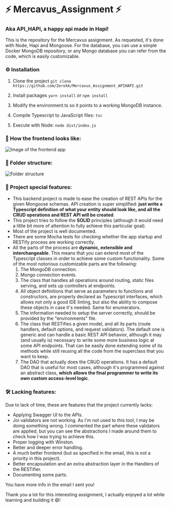 # ⚡️ Mercavus_Assignment ⚡️
### Aka API_HAPI, a happy api made in Hapi!

This is the repository for the Mercavus assignment. As requested, it's done with Node, Hapi and Mongoose.
For the database, you can use a simple Docker MongoDB repository, or any Mongo database you can refer from the code, which is
easily customizable.

### ⚙️ Installation
1. Clone the project
`git clone https://github.com/Zerokk/Mercavus_Assignment_APIHAPI.git`

2. Install packages
`yarn install`
or
`npm install`

3. Modify the environment.ts so it points to a working MongoDB instance.

4. Compile Typescript to JavaScript files:
`tsc`

5. Execute with Node:
`node dist/index.js`


### 🌅 How the frontend looks like:

![Image of the frontend app](https://i.imgur.com/kA1yqVD.jpeg)

### 📁 Folder structure:

![Folder structure](https://i.imgur.com/GC64UE5.png)


### 🚀 Project special features:

- This backend project is made to ease the creation of REST APIs for the given Mongoose schemas. API creation is super simplified: **just write a Typescript definition of what your entity should look like, and all the CRUD operations and REST API will be created**.
- This project tries to follow the **SOLID** principles (although it would need a little bit more of attention to fully achieve this particular goal).
- Most of the project is well documented.
- There are some Mocha tests for checking whether the app startup and RESTify process are working correctly.
- All the parts of the process are **dynamic, extensible and interchangeable**. This means that you can extend most of the Typescript classes in order to achieve some custom functionality. Some of the most notorious customizable parts are the following:
     1. The MongoDB connection.
     2. Mongo connection events.
     3. The class that handles all operations around routing, static files serving, and sets up controllers at endpoints.
     4. All object definitions that serve as parameters to functions and constructors, are properly declared as Typescript interfaces, which allows not only a good IDE linting, but also the ability to compose these objects in case it's needed. Same for enumerators.
     5. The information needed to setup the server correctly, should be provided by the "environments" file.
     4. The class that RESTifies a given model, and all its parts (route handlers, default options, and request validators). The default one is generic and can handle a basic REST API behavior, although it may (and usually is) necessary to write some more business logic at some API endpoints. That can be easily done extending some of its methods while still reusing all the code from the superclass that you want to keep.
     5. The DAO that actually does the CRUD operations. It has a default DAO that is useful for most cases, although it's programmed against an abstract class, **which allows the final programmer to write its own custom access-level logic**.
     
     
     
### 🛠️ Lacking features:
Due to lack of time, these are features that the project currently lacks:
- Applying Swagger UI to the APIs. 
- Joi validators are not working. As I'm not used to this tool, I may be doing something wrong. I commented the part where these validators are applied, but you can see the abstractions I made around them to check how I was trying to achieve this.
- Proper logging with Winston.
- Better and deeper error handling.
- A much better frontend (but as specified in the email, this is not a priority in this project).
- Better encapsulation and an extra abstraction layer in the Handlers of the RESTifier.
- Documenting some parts.
     
You have more info in the email I sent you!

Thank you a lot for this interesting assignment, I actually enjoyed a lot while learning and building it 😄! 
